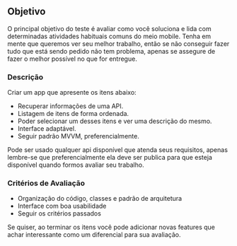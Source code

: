 ## Objetivo
O principal objetivo do teste é avaliar como você soluciona e lida com determinadas atividades habituais comuns do meio mobile. Tenha em mente que queremos ver seu melhor trabalho, então se não conseguir fazer tudo que está sendo pedido não tem problema, apenas se assegure de fazer o melhor possível no que for entregue.

### Descrição
Criar um app que apresente os itens abaixo:
 - Recuperar informações de uma API.
 - Listagem de itens de forma ordenada.
 - Poder selecionar um desses itens e ver uma descrição do mesmo.
 - Interface adaptável.
 - Seguir padrão MVVM, preferencialmente.

Pode ser usado qualquer api disponível que atenda seus requisitos, apenas lembre-se que preferencialmente ela deve ser publica para que esteja disponível quando formos avaliar seu trabalho.

### Critérios de Avaliação
 - Organização do código, classes e padrão de arquitetura
 - Interface com boa usabilidade
 - Seguir os critérios passados
	
Se quiser, ao terminar os itens você pode adicionar novas features que achar interessante como um diferencial para sua avaliação.
